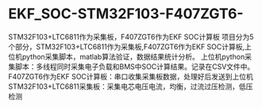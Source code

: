 # EKF_SOC-STM32F103-F407ZGT6-
STM32F103+LTC6811作为采集板，F407ZGT6作为EKF SOC计算板
项目分为5个部分，STM32F103+LTC6811作为采集板,F407ZGT6作为EKF SOC计算板,上位机python采集脚本，matlab算法验证，数据结果统计分析。
上位机python采集脚本：多线程同时采集电子负载和BMS中SOC计算结果。记录在CSV文件中。
F407ZGT6作为EKF SOC计算板：串口收集采集板数据，处理好后发送到上位机
STM32F103+LTC6811采集板：采集电芯电压电流，均衡，过流过压检测，低压检测
